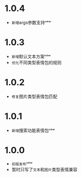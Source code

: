 # 1.0.4
- `新增`args参数支持ⁿᵉʷ

# 1.0.3
- `新增`默认文本方案ⁿᵉʷ
- `优化`不同类型表情包的规则

# 1.0.2
- `修复`图片类型表情包匹配

# 1.0.1
  - `新增`搜索功能表情包ⁿᵉʷ
# 1.0.0
  - `初版发布`ⁿᵉʷ
  - 暂时只写了`文本`和`图片`类型表情兼容